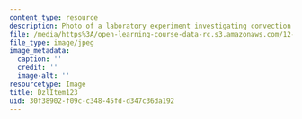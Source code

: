 ```yaml
---
content_type: resource
description: Photo of a laboratory experiment investigating convection.
file: /media/https%3A/open-learning-course-data-rc.s3.amazonaws.com/12-003-atmosphere-ocean-and-climate-dynamics-fall-2008/30f38902f09cc34845fdd347c36da192_DzlItem123.jpg
file_type: image/jpeg
image_metadata:
  caption: ''
  credit: ''
  image-alt: ''
resourcetype: Image
title: DzlItem123
uid: 30f38902-f09c-c348-45fd-d347c36da192
---
```

